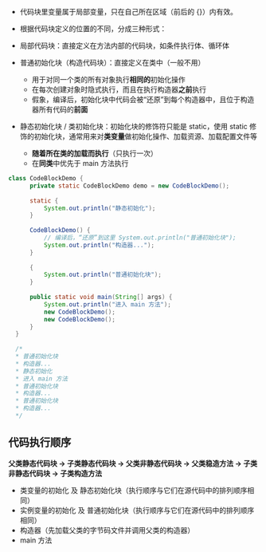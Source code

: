  *  代码块里变量属于局部变量，只在自己所在区域（前后的 \{\}）内有效。
 *  根据代码块定义的位置的不同，分成三种形式：
 *  局部代码块：直接定义在方法内部的代码块，如条件执行体、循环体
 *  普通初始化块（构造代码块）：直接定义在类中（一般不用）
    
     *  用于对同一个类的所有对象执行**相同的**初始化操作
     *  在每次创建对象时隐式执行，而且在执行构造器**之前**执行
     *  假象，编译后，初始化块中代码会被“还原”到每个构造器中，且位于构造器所有代码的**前面**
 *  静态初始化块 / 类初始化块：初始化块的修饰符只能是 static，使用 static 修饰的初始化块，通常用来对**类变量**做初始化操作、加载资源、加载配置文件等
    
     *  **随着所在类的加载而执行**（只执行一次）
     *  在**同类**中优先于 main 方法执行

``````````java
class CodeBlockDemo { 
      private static CodeBlockDemo demo = new CodeBlockDemo(); 
  
      static { 
          System.out.println("静态初始化"); 
      } 
  
      CodeBlockDemo() { 
          // 编译后，“还原”到这里 System.out.println("普通初始化块"); 
          System.out.println("构造器..."); 
      } 
  
      { 
          System.out.println("普通初始化块"); 
      } 
  
      public static void main(String[] args) { 
          System.out.println("进入 main 方法"); 
          new CodeBlockDemo(); 
          new CodeBlockDemo(); 
      } 
  } 
  
  /* 
  * 普通初始化块 
  * 构造器... 
  * 静态初始化 
  * 进入 main 方法 
  * 普通初始化块 
  * 构造器... 
  * 普通初始化块 
  * 构造器... 
  */
``````````

## 代码执行顺序 ##

**父类静态代码块 -> 子类静态代码块 -> 父类非静态代码块 -> 父类稳造方法 -> 子类非静态代码块 -> 子类构造方法**

 *  类变量的初始化 及 静态初始化块（执行顺序与它们在源代码中的排列顺序相同）
 *  实例变量的初始化 及 普通初始化块（执行顺序与它们在源代码中的排列顺序相同）
 *  构造器（先加载父类的字节码文件并调用父类的构造器）
 *  main 方法